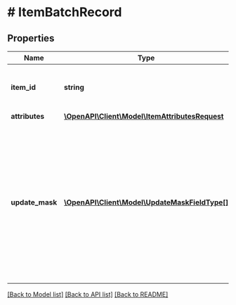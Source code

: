 # # ItemBatchRecord

## Properties

Name | Type | Description | Notes
------------ | ------------- | ------------- | -------------
**item_id** | **string** | The catalog item id in the merchant namespace | [optional]
**attributes** | [**\OpenAPI\Client\Model\ItemAttributesRequest**](ItemAttributesRequest.md) |  | [optional]
**update_mask** | [**\OpenAPI\Client\Model\UpdateMaskFieldType[]**](UpdateMaskFieldType.md) | The list of product attributes to be updated. Attributes specified in the update mask without a value specified in the body will be deleted from the product item. | [optional]

[[Back to Model list]](../../README.md#models) [[Back to API list]](../../README.md#endpoints) [[Back to README]](../../README.md)
